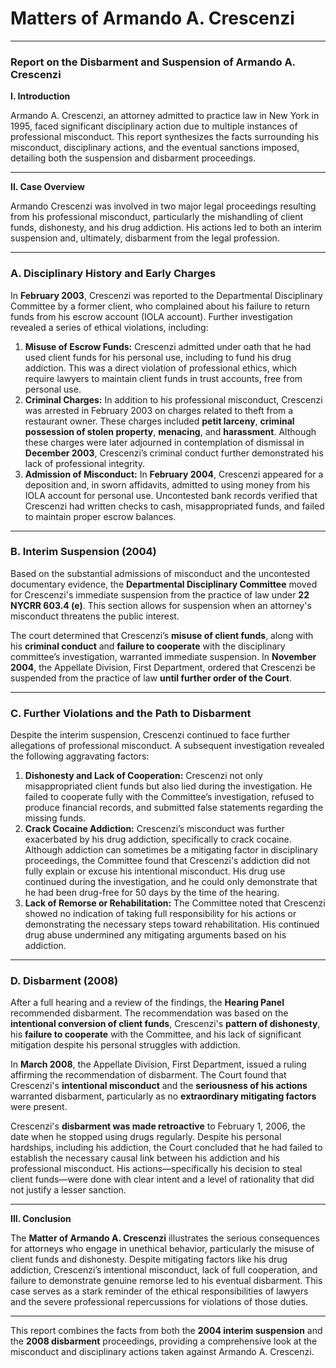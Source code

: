 # Matters of Armando A. Crescenzi

---

### **Report on the Disbarment and Suspension of Armando A. Crescenzi**

**I. Introduction**

Armando A. Crescenzi, an attorney admitted to practice law in New York in 1995, faced significant disciplinary action due to multiple instances of professional misconduct. This report synthesizes the facts surrounding his misconduct, disciplinary actions, and the eventual sanctions imposed, detailing both the suspension and disbarment proceedings.

---

**II. Case Overview**

Armando Crescenzi was involved in two major legal proceedings resulting from his professional misconduct, particularly the mishandling of client funds, dishonesty, and his drug addiction. His actions led to both an interim suspension and, ultimately, disbarment from the legal profession.

---

### **A. Disciplinary History and Early Charges**

In **February 2003**, Crescenzi was reported to the Departmental Disciplinary Committee by a former client, who complained about his failure to return funds from his escrow account (IOLA account). Further investigation revealed a series of ethical violations, including:

1. **Misuse of Escrow Funds:** Crescenzi admitted under oath that he had used client funds for his personal use, including to fund his drug addiction. This was a direct violation of professional ethics, which require lawyers to maintain client funds in trust accounts, free from personal use.
2. **Criminal Charges:** In addition to his professional misconduct, Crescenzi was arrested in February 2003 on charges related to theft from a restaurant owner. These charges included **petit larceny**, **criminal possession of stolen property**, **menacing**, and **harassment**. Although these charges were later adjourned in contemplation of dismissal in **December 2003**, Crescenzi’s criminal conduct further demonstrated his lack of professional integrity.
3. **Admission of Misconduct:** In **February 2004**, Crescenzi appeared for a deposition and, in sworn affidavits, admitted to using money from his IOLA account for personal use. Uncontested bank records verified that Crescenzi had written checks to cash, misappropriated funds, and failed to maintain proper escrow balances.

---

### **B. Interim Suspension (2004)**

Based on the substantial admissions of misconduct and the uncontested documentary evidence, the **Departmental Disciplinary Committee** moved for Crescenzi's immediate suspension from the practice of law under **22 NYCRR 603.4 (e)**. This section allows for suspension when an attorney's misconduct threatens the public interest.

The court determined that Crescenzi’s **misuse of client funds**, along with his **criminal conduct** and **failure to cooperate** with the disciplinary committee’s investigation, warranted immediate suspension. In **November 2004**, the Appellate Division, First Department, ordered that Crescenzi be suspended from the practice of law **until further order of the Court**.

---

### **C. Further Violations and the Path to Disbarment**

Despite the interim suspension, Crescenzi continued to face further allegations of professional misconduct. A subsequent investigation revealed the following aggravating factors:

1. **Dishonesty and Lack of Cooperation:** Crescenzi not only misappropriated client funds but also lied during the investigation. He failed to cooperate fully with the Committee’s investigation, refused to produce financial records, and submitted false statements regarding the missing funds.
2. **Crack Cocaine Addiction:** Crescenzi’s misconduct was further exacerbated by his drug addiction, specifically to crack cocaine. Although addiction can sometimes be a mitigating factor in disciplinary proceedings, the Committee found that Crescenzi's addiction did not fully explain or excuse his intentional misconduct. His drug use continued during the investigation, and he could only demonstrate that he had been drug-free for 50 days by the time of the hearing.
3. **Lack of Remorse or Rehabilitation:** The Committee noted that Crescenzi showed no indication of taking full responsibility for his actions or demonstrating the necessary steps toward rehabilitation. His continued drug abuse undermined any mitigating arguments based on his addiction.

---

### **D. Disbarment (2008)**

After a full hearing and a review of the findings, the **Hearing Panel** recommended disbarment. The recommendation was based on the **intentional conversion of client funds**, Crescenzi's **pattern of dishonesty**, his **failure to cooperate** with the Committee, and his lack of significant mitigation despite his personal struggles with addiction.

In **March 2008**, the Appellate Division, First Department, issued a ruling affirming the recommendation of disbarment. The Court found that Crescenzi's **intentional misconduct** and the **seriousness of his actions** warranted disbarment, particularly as no **extraordinary mitigating factors** were present.

Crescenzi's **disbarment was made retroactive** to February 1, 2006, the date when he stopped using drugs regularly. Despite his personal hardships, including his addiction, the Court concluded that he had failed to establish the necessary causal link between his addiction and his professional misconduct. His actions—specifically his decision to steal client funds—were done with clear intent and a level of rationality that did not justify a lesser sanction.

---

**III. Conclusion**

The **Matter of Armando A. Crescenzi** illustrates the serious consequences for attorneys who engage in unethical behavior, particularly the misuse of client funds and dishonesty. Despite mitigating factors like his drug addiction, Crescenzi’s intentional misconduct, lack of full cooperation, and failure to demonstrate genuine remorse led to his eventual disbarment. This case serves as a stark reminder of the ethical responsibilities of lawyers and the severe professional repercussions for violations of those duties.

---

This report combines the facts from both the **2004 interim suspension** and the **2008 disbarment** proceedings, providing a comprehensive look at the misconduct and disciplinary actions taken against Armando A. Crescenzi.
